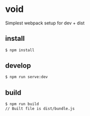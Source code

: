 # void
Simplest webpack setup for dev + dist

## install

```bash
$ npm install
```

## develop

```bash
$ npm run serve:dev
```

## build

```bash
$ npm run build
// Built file is dist/bundle.js
```
